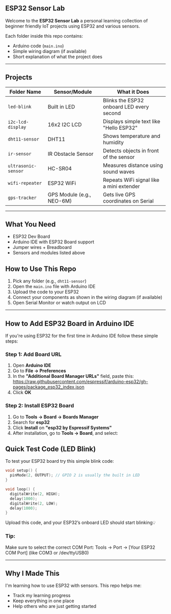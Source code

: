 ## ESP32 Sensor Lab 

Welcome to the **ESP32 Sensor Lab** a personal learning collection of beginner friendly IoT projects using ESP32 and various sensors.

Each folder inside this repo contains:
- Arduino code (`main.ino`)
- Simple wiring diagram (if available)
- Short explanation of what the project does

---

##  Projects

| Folder Name           | Sensor/Module             | What it Does                                |
|-----------------------|---------------------------|---------------------------------------------|
| `led-blink`           | Built in LED              | Blinks the ESP32 onboard LED every second   |
| `i2c-lcd-display`     | 16x2 I2C LCD              | Displays simple text like "Hello ESP32"     |
| `dht11-sensor`        | DHT11                     | Shows temperature and humidity              |
| `ir-sensor`           | IR Obstacle Sensor        | Detects objects in front of the sensor      |
| `ultrasonic-sensor`   | HC-SR04                   | Measures distance using sound waves         |
| `wifi-repeater`       | ESP32 WiFi                | Repeats WiFi signal like a mini extender    |
| `gps-tracker`         | GPS Module (e.g., NEO-6M) | Gets live GPS coordinates on Serial         |


---

## What You Need

- ESP32 Dev Board  
- Arduino IDE with ESP32 Board support  
- Jumper wires + Breadboard  
- Sensors and modules listed above



## How to Use This Repo

1. Pick any folder (e.g., `dht11-sensor`)
2. Open the `main.ino` file with Arduino IDE
3. Upload the code to your ESP32
4. Connect your components as shown in the wiring diagram (if available)
5. Open Serial Monitor or watch output on LCD

---

##  How to Add ESP32 Board in Arduino IDE

If you're using ESP32 for the first time in Arduino IDE follow these simple steps:

### Step 1: Add Board URL

1. Open **Arduino IDE**
2. Go to **File → Preferences**
3. In the **"Additional Board Manager URLs"** field, paste this:
https://raw.githubusercontent.com/espressif/arduino-esp32/gh-pages/package_esp32_index.json
4. Click **OK**


### Step 2: Install ESP32 Board

1. Go to **Tools → Board → Boards Manager**
2. Search for **esp32**
3. Click **Install** on **"esp32 by Espressif Systems"**
4. After installation, go to **Tools → Board**, and select:


## Quick Test Code (LED Blink)

To test your ESP32 board try this simple blink code:

```cpp
void setup() {
  pinMode(2, OUTPUT); // GPIO 2 is usually the built in LED
}

void loop() {
  digitalWrite(2, HIGH);
  delay(1000);
  digitalWrite(2, LOW);
  delay(1000);
}
```
Upload this code, and your ESP32’s onboard LED should start blinking💡

### Tip:
Make sure to select the correct COM Port:
Tools → Port → [Your ESP32 COM Port] (like COM3 or /dev/ttyUSB0)

---

## Why I Made This
I'm learning how to use ESP32 with sensors. This repo helps me:
- Track my learning progress
- Keep everything in one place
- Help others who are just getting started








